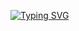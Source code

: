 [![Typing SVG](https://readme-typing-svg.demolab.com/?lines=BrainChemist+here!;Contact+me+at+zackariaebouargan@gmail.com)](https://git.io/typing-svg)
